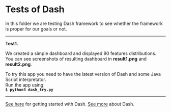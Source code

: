 # Tests of Dash

In this folder we are testing Dash framework to see whether the framework is proper for our goals or not.

***
**Test1.** 

We created a simple dashboard and displayed 90 features distributions. \
You can see screenshots of resulting dashboard in **result1.png** and **result2.png**. 

To try this app you need to have the latest version of Dash and some Java Script interpretator. \
Run the app using: \
**```$ python3 dash_try.py```**
***

[See here](https://dash.plotly.com/layout "Dash getting started") for getting started with Dash. [See more](https://dash.plotly.com/ "Dash User Guide") about Dash.


